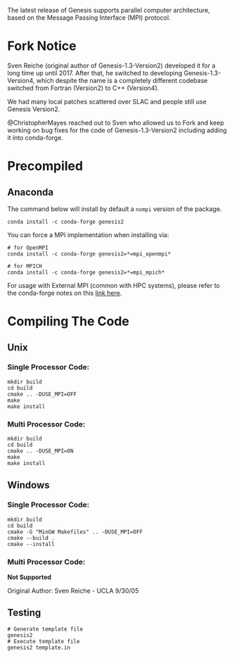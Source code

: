 The latest release of Genesis supports parallel computer architecture,
based on the Message Passing Interface (MPI) protocol.

# Fork Notice

Sven Reiche (original author of Genesis-1.3-Version2) developed it for a long time up until 2017.
After that, he switched to developing Genesis-1.3-Version4, which despite the name is a completely different codebase switched from Fortran (Version2) to C++ (Version4).

We had many local patches scattered over SLAC and people still use Genesis Version2.

@ChristopherMayes reached out to Sven who allowed us to Fork and keep working on bug fixes for the code of Genesis-1.3-Version2 including adding it into conda-forge.


# Precompiled

## Anaconda

The command below will install by default a `nompi` version of the package.
```shell script
conda install -c conda-forge genesis2
```

You can force a MPI implementation when installing via:
```shell script
# for OpenMPI
conda install -c conda-forge genesis2=*=mpi_openmpi*

# for MPICH
conda install -c conda-forge genesis2=*=mpi_mpich*
```

For usage with External MPI (common with HPC systems), please refer to the conda-forge notes on this
[link here](https://conda-forge.org/docs/user/tipsandtricks.html#using-external-message-passing-interface-mpi-libraries).

# Compiling The Code

## Unix

### Single Processor Code:

```shell script
mkdir build
cd build
cmake .. -DUSE_MPI=OFF
make
make install
```

### Multi Processor Code:

```shell script
mkdir build
cd build
cmake .. -DUSE_MPI=ON
make
make install
```

## Windows

### Single Processor Code:

```shell script
mkdir build
cd build
cmake -G "MinGW Makefiles" .. -DUSE_MPI=OFF
cmake --build .
cmake --install
```

### Multi Processor Code:

**Not Supported**

Original Author: Sven Reiche - UCLA 9/30/05


## Testing

```shell script
# Generate template file
genesis2
# Execute template file
genesis2 template.in
```
